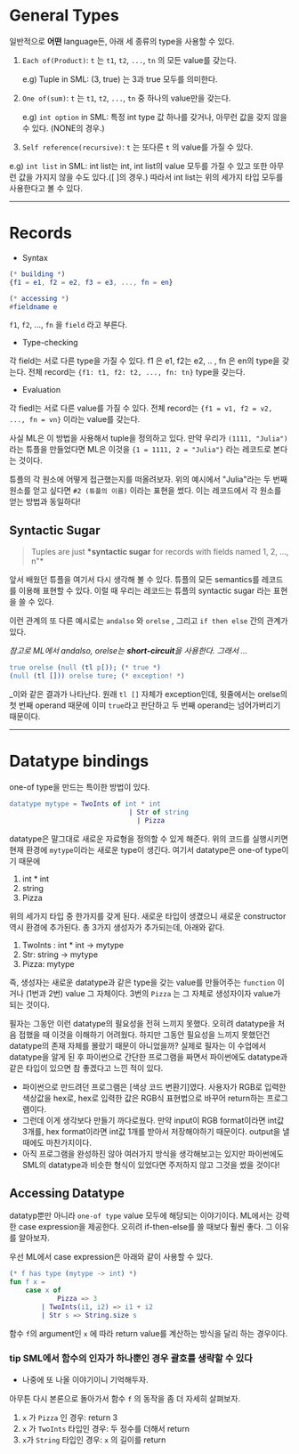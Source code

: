 # General Types

일반적으로 **어떤** language든, 아래 세 종류의 type을 사용할 수 있다.

1. `Each of(Product)`: `t` 는 `t1`, `t2`, `...`, `tn` 의 모든 value를 갖는다.

   e.g) Tuple in SML: (3, true) 는 3과 true 모두를 의미한다.

2. `One of(sum)`: `t` 는 `t1`, `t2`, `...`, `tn` 중 하나의 value만을 갖는다.

   e.g) `int option` in SML: 특정 int type 값 하나를 갖거나, 아무런 값을 갖지 않을 수 있다. (NONE의 경우.)

3. `Self reference(recursive)`: `t` 는 또다른 `t` 의 value를 가질 수 있다.

e.g) `int list` in SML: int list는 int, int list의 value 모두를 가질 수 있고 또한 아무런 값을 가지지 않을 수도 있다.([ ]의 경우.) 따라서 int list는 위의 세가지 타입 모두를 사용한다고 볼 수 있다.

---

# Records

- Syntax

```elm
(* building *)
{f1 = e1, f2 = e2, f3 = e3, ..., fn = en}

(* accessing *)
#fieldname e
```

`f1`, `f2`, ..., `fn` 을 `field` 라고 부른다.

- Type-checking

각 field는 서로 다른 type을 가질 수 있다. f1 은 e1, f2는 e2, .. , fn 은 en의 type을 갖는다. 전체 record는 `{f1: t1, f2: t2, ..., fn: tn}` type을 갖는다.

- Evaluation

각 fiedl는 서로 다른 value를 가질 수 있다. 전체 record는 `{f1 = v1, f2 = v2, ..., fn = vn}` 이라는 value를 갖는다.

사실 ML은 이 방법을 사용해서 tuple을 정의하고 있다. 만약 우리가 `(1111, "Julia")` 라는 튜플을 만들었다면 ML은 이것을 `{1 = 1111, 2 = "Julia"}` 라는 레코드로 본다는 것이다.

튜플의 각 원소에 어떻게 접근했는지를 떠올려보자. 위의 예시에서 "Julia"라는 두 번째 원소를 얻고 싶다면 `#2 (튜플의 이름)` 이라는 표현을 썼다. 이는 레코드에서 각 원소를 얻는 방법과 동일하다!

## Syntactic Sugar

> Tuples are just **\*syntactic sugar** for records with fields named 1, 2, ..., n"\*

앞서 배웠던 튜플을 여기서 다시 생각해 볼 수 있다. 튜플의 모든 semantics를 레코드를 이용해 표현할 수 있다. 이럴 때 우리는 레코드는 튜플의 syntactic sugar 라는 표현을 쓸 수 있다.

이런 관계의 또 다른 예시로는 `andalso` 와 `orelse` , 그리고 `if then else` 간의 관계가 있다.

_참고로 ML에서 andalso, orelse는 **short-circuit**을 사용한다. 그래서 ..._

```erlang
true orelse (null (tl p[)); (* true *)
(null (tl [])) orelse ture; (* exception! *)
```

\_이와 같은 결과가 나타난다. 원래 `tl []` 자체가 exception인데, 윗줄에서는 orelse의 첫 번째 operand 때문에 이미 `true`라고 판단하고 두 번째 operand는 넘어가버리기 때문이다.

---

# Datatype bindings

one-of type을 만드는 특이한 방법이 있다.

```erlang
datatype mytype = TwoInts of int * int
							  | Str of string
								| Pizza
```

datatype은 말그대로 새로운 자료형을 정의할 수 있게 해준다. 위의 코드를 실행시키면 현재 환경에 `mytype`이라는 새로운 type이 생긴다. 여기서 datatype은 one-of type이기 때문에

1. int \* int
2. string
3. Pizza

위의 세가지 타입 중 한가지를 갖게 된다. 새로운 타입이 생겼으니 새로운 constructor 역시 환경에 추가된다. 총 3가지 생성자가 추가되는데, 아래와 같다.

1. TwoInts : int \* int → mytype
2. Str: string → mytype
3. Pizza: mytype

즉, 생성자는 새로운 datatype과 같은 type을 갖는 value를 만들어주는 `function` 이거나 (1번과 2번) value 그 자체이다. 3번의 `Pizza` 는 그 자체로 생성자이자 value가 되는 것이다.

필자는 그동안 이런 datatype의 필요성을 전혀 느끼지 못했다. 오히려 datatype을 처음 접했을 때 이것을 이해하기 어려웠다. 하지만 그동안 필요성을 느끼지 못했던건 datatype의 존재 자체를 몰랐기 때문이 아니었을까? 실제로 필자는 이 수업에서 datatype을 알게 된 후 파이썬으로 간단한 프로그램을 짜면서 파이썬에도 datatype과 같은 타입이 있으면 참 좋겠다고 느낀 적이 있다.

- 파이썬으로 만드려던 프로그램은 [색상 코드 변환기]였다. 사용자가 RGB로 입력한 색상값을 hex로, hex로 입력한 값은 RGB식 표현법으로 바꾸어 return하는 프로그램이다.
- 그런데 이게 생각보다 만들기 까다로웠다. 만약 input이 RGB format이라면 int값 3개를, hex format이라면 int값 1개를 받아서 저장해야하기 때문이다. output을 낼 때에도 마찬가지이다.
- 아직 프로그램을 완성하진 않아 여러가지 방식을 생각해보고는 있지만 파이썬에도 SML의 datatype과 비슷한 형식이 있었다면 주저하지 않고 그것을 썼을 것이다!

## Accessing Datatype

datatyp뿐만 아니라 `one-of type` value 모두에 해당되는 이야기이다. ML에서는 강력한 case expression을 제공한다. 오히려 if-then-else를 쓸 때보다 훨씬 좋다. 그 이유를 알아보자.

우선 ML에서 case expression은 아래와 같이 사용할 수 있다.

```erlang
(* f has type (mytype -> int) *)
fun f x =
	case x of
			Pizza => 3
		| TwoInts(i1, i2) => i1 + i2
		| Str s => String.size s
```

함수 `f`의 argument인 `x` 에 따라 return value를 계산하는 방식을 달리 하는 경우이다.

### tip SML에서 함수의 인자가 하나뿐인 경우 괄호를 생략할 수 있다

- 나중에 또 나올 이야기이니 기억해두자.

아무튼 다시 본론으로 돌아가서 함수 `f` 의 동작을 좀 더 자세히 살펴보자.

1. `x` 가 `Pizza` 인 경우: return 3
2. `x` 가 `TwoInts` 타입인 경우: 두 정수를 더해서 return
3. `x`가 `String` 타입인 경우: `x` 의 길이를 return
